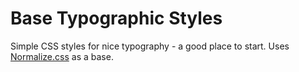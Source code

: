 # Base Typographic Styles

Simple CSS styles for nice typography - a good place to start. Uses [Normalize.css](http://necolas.github.io/normalize.css) as a base.
